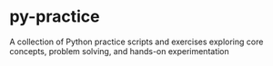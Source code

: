 # py-practice
A collection of Python practice scripts and exercises exploring core concepts, problem solving, and hands-on experimentation

